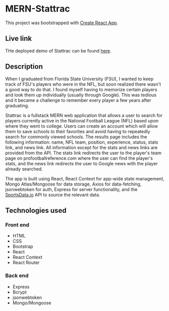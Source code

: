# MERN-Stattrac

This project was bootstrapped with [Create React App](https://github.com/facebook/create-react-app).

## Live link

THe deployed demo of Stattrac can be found <a href="https://foto-stattrac.herokuapp.com/" target="_blank" rel="noreferrer">here</a>.

## Description

When I graduated from Florida State University (FSU), I wanted to keep track of FSU's players who were in the NFL, but soon realized there wasn't a good way to do that. I found myself having to memorize certain players and look them up individually (usually through Google). This was tedious and it became a challenge to remember every player a few years after graduating. 

Stattrac is a fullstack MERN web application that allows a user to search for players currently active in the National Football League (NFL) based upon where they went to college. Users can create an account which will allow them to save schools to their favorites and avoid having to repeatedly search for commonly viewed schools. The results page includes the following information: name, NFL team, position, experience, status, stats link, and news link. All information except for the stats and news links are provided from the API. The stats link redirects the user to the player's team page on profootballreference.com where the user can find the player's stats, and the news link redirects the user to Google news with the player already searched.

The app is built using React, React Context for app-wide state management, Mongo Atlas/Mongoose for data storage, Axios for data-fetching, jsonwebtoken for auth, Express for server functionality, and the [SportsData.io](https://sportsdata.io/) API to source the relevant data.

## Technologies used

### Front end
- HTML
- CSS
- Bootstrap
- React
- React Context
- React Router
 
### Back end
- Express
- Bcrypt
- jsonwebtoken
- Mongo/Mongoose